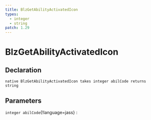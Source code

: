 ```yaml
---
title: BlzGetAbilityActivatedIcon
types:
  - integer
  - string
patch: 1.29
---
```


# BlzGetAbilityActivatedIcon

## Declaration

```jass
native BlzGetAbilityActivatedIcon takes integer abilCode returns string
```

## Parameters
`integer abilCode`{!language=jass}
: 
